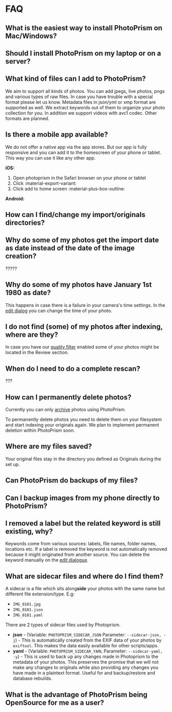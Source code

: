 # FAQ #
## What is the easiest way to install PhotoPrism on Mac/Windows? ##

## Should I install PhotoPrism on my laptop or on a server? ##

## What kind of files can I add to PhotoPrism? ##
We aim to support all kinds of photos. You can add jpegs, live photos, pngs and various types of raw files.
In case you have trouble with a special format please let us know.
Metadata files in json/yml or xmp format are supported as well. We extract keywords out of them to organize your photo collection for you.
In addition we support videos with avc1 codec. Other formats are planned.

## Is there a mobile app available? ##
We do not offer a native app via the app stores. 
But our app is fully responsive and you can add it to the homescreen of your phone or tablet. 
This way you can use it like any other app.

**iOS:**

1. Open photoprism in the Safari browser on your phone or tablet
2. Click :material-export-variant:
3. Click add to home screen :material-plus-box-outline:

**Android:**



## How can I find/change my import/originals directories? ##


## Why do some of my photos get the import date as date instead of the date of the image creation? ##
?????


## Why do some of my photos have January 1st 1980 as date? ##
This happens in case there is a failure in your camera's time settings. 
In the [edit dialog](organize/edit.md) you can change the time of your photo.

## I do not find (some) of my photos after indexing, where are they? ##
In case you have our [quality filter](organize/review.md) enabled some of your photos might be located in the Review section.

## When do I need to do a complete rescan? ##
???

## How can I permanently delete photos? ##
Currently you can only [archive](organize/archive.md) photos using PhotoPrism. 

To permanently delete photos you need to delete them on your filesystem and start indexing your originals again.
We plan to implement permanent deletion within PhotoPrism soon.

## Where are my files saved? ##
Your original files stay in the directory you defined as Originals during the set up.

## Can PhotoPrism do backups of my files? ##

## Can I backup images from my phone directly to PhotoPrism? ##

## I removed a label but the related keyword is still existing, why? ##
Keywords come from various sources: labels, file names, folder names, locations etc. 
If a label is removed the keyword is not automatically removed because it might originated from another source.
You can delete the keyword manually on the [edit dialogue](organize/edit.md).

## What are sidecar files and where do I find them? ##
A sidecar is a file which sits along**side** your photos with the same name but different file extension/type. E.g:

 * `IMG_0101.jpg`
 * `IMG_0101.json`
 * `IMG_0101.yaml`

There are 2 types of sidecar files used by Photoprism. 

 * **json** - (Variable: `PHOTOPRISM_SIDECAR_JSON` Parameter: `--sidecar-json, -j`) - This is automatically created from the EXIF data of your photos by `exiftool`. This makes the data easily available for other scripts/apps.
 * **yaml** - (Variable: `PHOTOPRISM_SIDECAR_YAML` Parameter: `--sidecar-yaml, -y`) - This is used to back up any changes made in Photoprism to the metadata of your photos. This preserves the promise that we will not make any changes to originals while also providing any changes you have made in a plaintext format. Useful for and backup/restore and database rebuilds.

## What is the advantage of PhotoPrism being OpenSource for me as a user? ##
